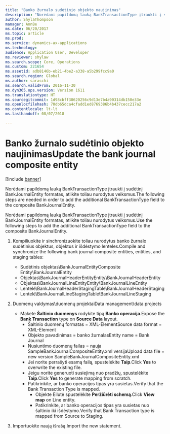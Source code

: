 ```yaml
---
title: "Banko žurnalo sudėtinio objekto naujinimas"
description: "Norėdami papildomą lauką BankTransactionType įtraukti į sudėtinį BankJournalEntity formatas, atlikite toliau nurodytus veiksmus."
author: ShylaThompson
manager: AnnBe
ms.date: 06/20/2017
ms.topic: article
ms.prod: 
ms.service: dynamics-ax-applications
ms.technology: 
audience: Application User, Developer
ms.reviewer: shylaw
ms.search.scope: Core, Operations
ms.custom: 221654
ms.assetid: adb8146b-eb21-4be2-a338-a5b299fcc9a0
ms.search.region: Global
ms.author: saraschi
ms.search.validFrom: 2016-11-30
ms.dyn365.ops.version: Version 1611
ms.translationtype: HT
ms.sourcegitcommit: 1d98cbff30620256c9d13e7b4a90314db150e33e
ms.openlocfilehash: 70db65dca4cfadd1ed8769386b4b437cecc217a2
ms.contentlocale: lt-lt
ms.lasthandoff: 08/07/2018

---
```


# <a name="update-the-bank-journal-composite-entity"></a><span data-ttu-id="27a73-103">Banko žurnalo sudėtinio objekto naujinimas</span><span class="sxs-lookup"><span data-stu-id="27a73-103">Update the bank journal composite entity</span></span>

[!include [banner](../includes/banner.md)]

<span data-ttu-id="27a73-104">Norėdami papildomą lauką BankTransactionType įtraukti į sudėtinį BankJournalEntity formatas, atlikite toliau nurodytus veiksmus.</span><span class="sxs-lookup"><span data-stu-id="27a73-104">The following steps are needed in order to add the additional BankTransactionType field to the composite BankJournalEntity.</span></span>

<span data-ttu-id="27a73-105">Norėdami papildomą lauką BankTransactionType įtraukti į sudėtinį BankJournalEntity formatas, atlikite toliau nurodytus veiksmus.</span><span class="sxs-lookup"><span data-stu-id="27a73-105">Use the following steps to add the additional BankTransactionType field to the composite BankJournalEntity.</span></span>

1.  <span data-ttu-id="27a73-106">Kompiliuokite ir sinchronizuokite toliau nurodytus banko žurnalo sudėtinius objektus, objektus ir išdėstymo lenteles.</span><span class="sxs-lookup"><span data-stu-id="27a73-106">Compile and synchronize the following bank journal composite entities, entities, and staging tables:</span></span>
    -   <span data-ttu-id="27a73-107">Sudėtinis objektas\\BankJournalEntity</span><span class="sxs-lookup"><span data-stu-id="27a73-107">Composite Entity\\BankJournalEntity</span></span>
    -   <span data-ttu-id="27a73-108">Objektas\\BankJournalHeaderEntity</span><span class="sxs-lookup"><span data-stu-id="27a73-108">Entity\\BankJournalHeaderEntity</span></span>
    -   <span data-ttu-id="27a73-109">Objektas\\BankJournalLineEntity</span><span class="sxs-lookup"><span data-stu-id="27a73-109">Entity\\BankJournalLineEntity</span></span>
    -   <span data-ttu-id="27a73-110">Lentelė\\BankJournalHeaderStaging</span><span class="sxs-lookup"><span data-stu-id="27a73-110">Table\\BankJournalHeaderStaging</span></span>
    -   <span data-ttu-id="27a73-111">Lentelė\\BankJournalLineStaging</span><span class="sxs-lookup"><span data-stu-id="27a73-111">Table\\BankJournalLineStaging</span></span>

2.  <span data-ttu-id="27a73-112">Duomenų valdymas\\duomenų projektai</span><span class="sxs-lookup"><span data-stu-id="27a73-112">Data management\\data projects</span></span>
    -   <span data-ttu-id="27a73-113">Makete **Šaltinio duomenys** rodykite tipą **Banko operacija**.</span><span class="sxs-lookup"><span data-stu-id="27a73-113">Expose the **Bank Transaction** type on **Source Data** layout.</span></span>
        -   <span data-ttu-id="27a73-114">Šaltinio duomenų formatas = XML-Element</span><span class="sxs-lookup"><span data-stu-id="27a73-114">Source data format = XML-Element</span></span>
        -   <span data-ttu-id="27a73-115">Objekto pavadinimas = banko žurnalas</span><span class="sxs-lookup"><span data-stu-id="27a73-115">Entity name = Bank Journal</span></span>
        -   <span data-ttu-id="27a73-116">Nusiuntimo duomenų failas = nauja SampleBankJournalCompositeEntity.xml versija</span><span class="sxs-lookup"><span data-stu-id="27a73-116">Upload data file = new version SampleBankJournalCompositeEntity.xml</span></span>
        -   <span data-ttu-id="27a73-117">Jei norite perrašyti esamą failą, spustelėkite **Taip**.</span><span class="sxs-lookup"><span data-stu-id="27a73-117">Click **Yes** to overwrite the existing file.</span></span>
        -   <span data-ttu-id="27a73-118">Jeigu norite generuoti susiejimą nuo pradžių, spustelėkite **Taip**.</span><span class="sxs-lookup"><span data-stu-id="27a73-118">Click **Yes** to generate mapping from scratch.</span></span>
        -   <span data-ttu-id="27a73-119">Patikrinkite, ar banko operacijos tipas yra susietas.</span><span class="sxs-lookup"><span data-stu-id="27a73-119">Verify that the Bank Transaction Type is mapped.</span></span>
            -   <span data-ttu-id="27a73-120">Objekte Eilutė spustelėkite **Peržiūrėti schemą**.</span><span class="sxs-lookup"><span data-stu-id="27a73-120">Click **View map** on Line entity.</span></span>
            -   <span data-ttu-id="27a73-121">Patikrinkite, ar banko operacijos tipas yra susietas nuo šaltinio iki išdėstymo.</span><span class="sxs-lookup"><span data-stu-id="27a73-121">Verify that Bank Transaction type is mapped from Source to Staging.</span></span>

3.  <span data-ttu-id="27a73-122">Importuokite naują išrašą.</span><span class="sxs-lookup"><span data-stu-id="27a73-122">Import the new statement.</span></span>





